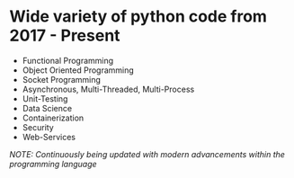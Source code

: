 # Wide variety of python code from 2017 - Present
- Functional Programming
- Object Oriented Programming
- Socket Programming
- Asynchronous, Multi-Threaded, Multi-Process
- Unit-Testing
- Data Science
- Containerization
- Security
- Web-Services

*NOTE: Continuously being updated with modern advancements within the programming language*

